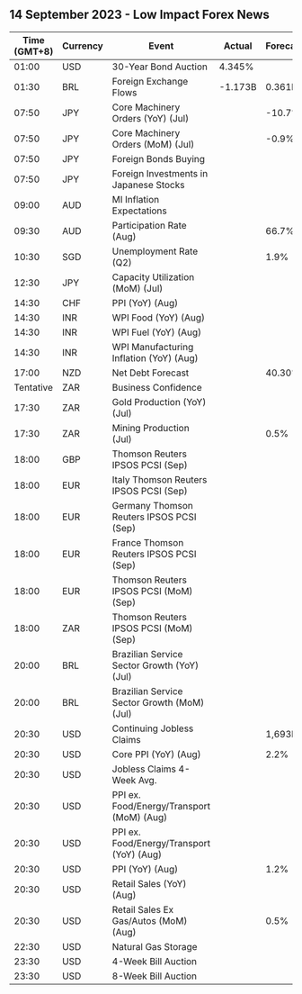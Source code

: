 ## 14 September 2023 - Low Impact Forex News

| Time (GMT+8) | Currency | Event | Actual | Forecast | Previous |
|------|----------|-------|--------|----------|----------|
| 01:00 | USD | 30-Year Bond Auction | 4.345% |  | 4.189% |
| 01:30 | BRL | Foreign Exchange Flows | -1.173B | 0.361B | -0.566B |
| 07:50 | JPY | Core Machinery Orders (YoY) (Jul) |  | -10.7% | -5.8% |
| 07:50 | JPY | Core Machinery Orders (MoM) (Jul) |  | -0.9% | 2.7% |
| 07:50 | JPY | Foreign Bonds Buying |  |  | 90.7B |
| 07:50 | JPY | Foreign Investments in Japanese Stocks |  |  | 531.9B |
| 09:00 | AUD | MI Inflation Expectations |  |  | 4.9% |
| 09:30 | AUD | Participation Rate (Aug) |  | 66.7% | 66.7% |
| 10:30 | SGD | Unemployment Rate (Q2) |  | 1.9% | 1.9% |
| 12:30 | JPY | Capacity Utilization (MoM) (Jul) |  |  | 3.8% |
| 14:30 | CHF | PPI (YoY) (Aug) |  |  | -0.6% |
| 14:30 | INR | WPI Food (YoY) (Aug) |  |  | 14.25% |
| 14:30 | INR | WPI Fuel (YoY) (Aug) |  |  | -12.79% |
| 14:30 | INR | WPI Manufacturing Inflation (YoY) (Aug) |  |  | -2.51% |
| 17:00 | NZD | Net Debt Forecast |  | 40.30% | 38.50% |
| Tentative | ZAR | Business Confidence |  |  | 107.3 |
| 17:30 | ZAR | Gold Production (YoY) (Jul) |  |  | 28.5% |
| 17:30 | ZAR | Mining Production (Jul) |  | 0.5% | 1.1% |
| 18:00 | GBP | Thomson Reuters IPSOS PCSI (Sep) |  |  | 50.2 |
| 18:00 | EUR | Italy Thomson Reuters IPSOS PCSI (Sep) |  |  | 45.75 |
| 18:00 | EUR | Germany Thomson Reuters IPSOS PCSI (Sep) |  |  | 48.80 |
| 18:00 | EUR | France Thomson Reuters IPSOS PCSI (Sep) |  |  | 43.82 |
| 18:00 | EUR | Thomson Reuters IPSOS PCSI (MoM) (Sep) |  |  | 49.82 |
| 18:00 | ZAR | Thomson Reuters IPSOS PCSI (MoM) (Sep) |  |  | 40.56 |
| 20:00 | BRL | Brazilian Service Sector Growth (YoY) (Jul) |  |  | 4.1% |
| 20:00 | BRL | Brazilian Service Sector Growth (MoM) (Jul) |  |  | 0.2% |
| 20:30 | USD | Continuing Jobless Claims |  | 1,693K | 1,679K |
| 20:30 | USD | Core PPI (YoY) (Aug) |  | 2.2% | 2.4% |
| 20:30 | USD | Jobless Claims 4-Week Avg. |  |  | 229.25K |
| 20:30 | USD | PPI ex. Food/Energy/Transport (MoM) (Aug) |  |  | 0.2% |
| 20:30 | USD | PPI ex. Food/Energy/Transport (YoY) (Aug) |  |  | 2.7% |
| 20:30 | USD | PPI (YoY) (Aug) |  | 1.2% | 0.8% |
| 20:30 | USD | Retail Sales (YoY) (Aug) |  |  | 3.17% |
| 20:30 | USD | Retail Sales Ex Gas/Autos (MoM) (Aug) |  | 0.5% | 1.0% |
| 22:30 | USD | Natural Gas Storage |  |  | 33B |
| 23:30 | USD | 4-Week Bill Auction |  |  | 5.280% |
| 23:30 | USD | 8-Week Bill Auction |  |  | 5.290% |
